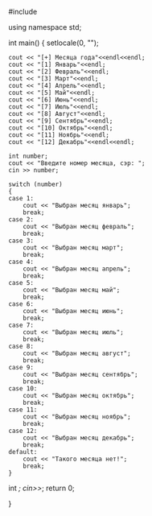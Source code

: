 #include <iostream>
  
using namespace std;
  
int main()
{
    setlocale(0, "");

    cout << "[+] Месяца года"<<endl<<endl;
    cout << "[1] Январь"<<endl;
    cout << "[2] Февраль"<<endl;
    cout << "[3] Март"<<endl;
    cout << "[4] Апрель"<<endl;
    cout << "[5] Май"<<endl;
    cout << "[6] Июнь"<<endl;
    cout << "[7] Июль"<<endl;
    cout << "[8] Август"<<endl;
    cout << "[9] Сентябрь"<<endl;
    cout << "[10] Октябрь"<<endl;
    cout << "[11] Ноябрь"<<endl;
    cout << "[12] Декабрь"<<endl<<endl;

    int number;
    cout << "Введите номер месяца, сэр: ";
    cin >> number;

    switch (number)
    {
    case 1: 
        cout << "Выбран месяц январь";
        break;
    case 2:
        cout << "Выбран месяц февраль";
        break;
    case 3:
        cout << "Выбран месяц март";
        break;
    case 4:
        cout << "Выбран месяц апрель";
        break;
    case 5:
        cout << "Выбран месяц май";
        break;
    case 6:
        cout << "Выбран месяц июнь";
        break;
    case 7:
        cout << "Выбран месяц июль";
        break;
    case 8:
        cout << "Выбран месяц август";
        break;
    case 9:
        cout << "Выбран месяц сентябрь";
        break;
    case 10:
        cout << "Выбран месяц октябрь";
        break;
    case 11:
        cout << "Выбран месяц ноябрь";
        break;
    case 12:
        cout << "Выбран месяц декабрь";
        break;
    default:
        cout << "Такого месяца нет!";
        break;
    }
int _; cin>>_;
    return 0;
    
}
